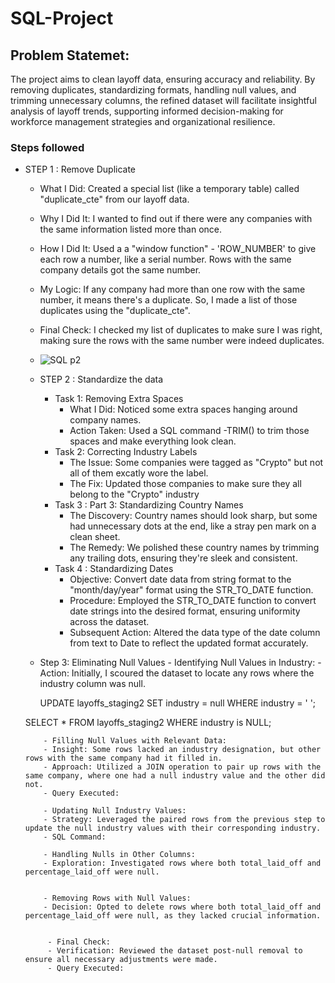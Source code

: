 # SQL-Project
## Problem Statemet: 
The project aims to clean layoff data, ensuring accuracy and reliability. By removing duplicates, standardizing formats, handling null values, and trimming unnecessary columns, the refined dataset will facilitate insightful analysis of layoff trends, supporting informed decision-making for workforce management strategies and organizational resilience.

### Steps followed 
- STEP 1 : Remove Duplicate
   - What I Did: Created a special list (like a temporary table) called "duplicate_cte" from our layoff data.
   - Why I Did It: I wanted to find out if there were any companies with the same information listed more than once.
   - How I Did It: Used a a "window function" - 'ROW_NUMBER' to give each row a number, like a serial number. Rows with the same company details got the same number.
   - My Logic: If any company had more than one row with the same number, it means there's a duplicate. So, I made a list of those duplicates using the "duplicate_cte".
   - Final Check: I checked my list of duplicates to make sure I was right, making sure the rows with the same number were indeed duplicates.
 
   - ![SQL p2](https://github.com/SimranSinha14/SQL_Project-Data_Cleaning/assets/127465330/f0b33151-ed7c-4f38-ae90-68cfddce390b)
 
  - STEP 2 : Standardize the data
     - Task 1: Removing Extra Spaces
        - What I Did: Noticed some extra spaces hanging around company names.
        - Action Taken: Used a  SQL command -TRIM() to trim those spaces and make everything look clean.
     - Task 2: Correcting Industry Labels
         - The Issue: Some companies were tagged as "Crypto" but not all of them excatly wore the label.
         - The Fix: Updated those companies to make sure they all  belong to the "Crypto" industry
     - Task 3 : Part 3: Standardizing Country Names
         - The Discovery: Country names should look sharp, but some had unnecessary dots at the end, like a stray pen mark on a clean sheet.
         - The Remedy: We polished these country names by trimming any trailing dots, ensuring they're sleek and consistent.
     - Task 4 : Standardizing Dates
         - Objective: Convert date data from string format to the "month/day/year" format using the STR_TO_DATE function.
         - Procedure: Employed the STR_TO_DATE function to convert date strings into the desired format, ensuring uniformity across the dataset.
         - Subsequent Action: Altered the data type of the date column from text to Date to reflect the updated format accurately.
   - Step 3: Eliminating Null Values
         - Identifying Null Values in Industry:
         - Action: Initially, I scoured the dataset to locate any rows where the industry column was null.
    
     UPDATE layoffs_staging2
     SET industry = null
     WHERE industry = ' ';
     

    SELECT * 
    FROM layoffs_staging2
    WHERE industry is NULL;


        
          - Filling Null Values with Relevant Data:
          - Insight: Some rows lacked an industry designation, but other rows with the same company had it filled in.
          - Approach: Utilized a JOIN operation to pair up rows with the same company, where one had a null industry value and the other did not.
          - Query Executed:
           
          - Updating Null Industry Values:
          - Strategy: Leveraged the paired rows from the previous step to update the null industry values with their corresponding industry.
          - SQL Command:
     
          - Handling Nulls in Other Columns:
          - Exploration: Investigated rows where both total_laid_off and percentage_laid_off were null.
          
         
          - Removing Rows with Null Values:
          - Decision: Opted to delete rows where both total_laid_off and percentage_laid_off were null, as they lacked crucial information.
            
     
           - Final Check:
           - Verification: Reviewed the dataset post-null removal to ensure all necessary adjustments were made.
           - Query Executed:
          






        
    



 
